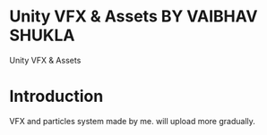 # Unity VFX & Assets BY  VAIBHAV SHUKLA
Unity VFX & Assets


# Introduction
VFX and particles system made by me.
will upload more gradually.
